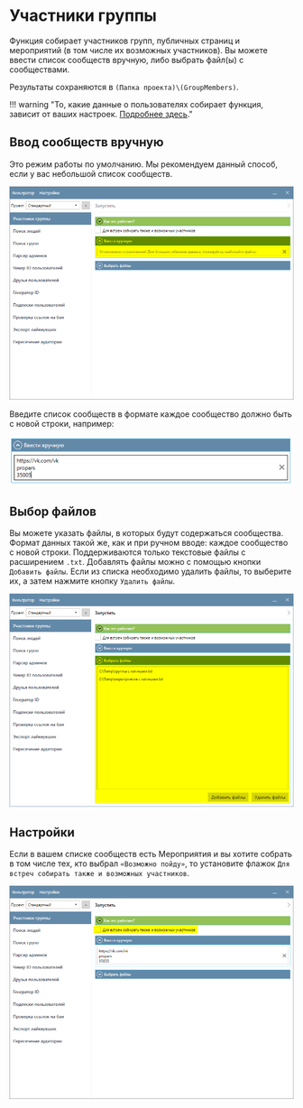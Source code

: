 # Участники группы

Функция собирает участников групп, публичных страниц и мероприятий (в том числе их возможных участников). Вы можете ввести список сообществ вручную, либо выбрать файл(ы) с сообществами.

Результаты сохраняются в `(Папка проекта)\(GroupMembers)`.

!!! warning "То, какие данные о пользователях собирает функция, зависит от ваших настроек. [Подробнее здесь](../parser/404.md)."

## Ввод сообществ вручную

Это режим работы по умолчанию. Мы рекомендуем данный способ, если у вас небольшой список сообществ. 

![](../../img/group_members_manually.png)

Введите список сообществ в формате каждое сообщество должно быть с новой строки, например:

![](../../img/group_members_manually_input.png)

## Выбор файлов

Вы можете указать файлы, в которых будут содержаться сообщества. Формат данных такой же, как и при ручном вводе: каждое сообщество с новой строки. Поддерживаются только текстовые файлы с расширением `.txt`. Добавлять файлы можно с помощью кнопки `Добавить файлы`. Если из списка необходимо удалить файлы, то выберите их, а затем нажмите кнопку `Удалить файлы`.

![](../../img/group_members_files_input.png)

## Настройки

Если в вашем списке сообществ есть Мероприятия и вы хотите собрать в том числе тех, кто выбрал `«Возможно пойду»`, то установите флажок `Для встреч собирать также и возможных участников`.

![](../../img/group_members_settings.png)